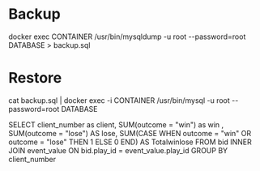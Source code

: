 # Backup
docker exec CONTAINER /usr/bin/mysqldump -u root --password=root DATABASE > backup.sql

# Restore
cat backup.sql | docker exec -i CONTAINER /usr/bin/mysql -u root --password=root DATABASE


SELECT 
    client_number as client, 
    SUM(outcome = "win") as win , 
    SUM(outcome = "lose") AS lose, 
    SUM(CASE WHEN outcome = "win" OR outcome = "lose" THEN 1 ELSE 0 END) AS Totalwinlose 
FROM bid
INNER JOIN event_value
ON bid.play_id = event_value.play_id
GROUP BY client_number 